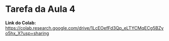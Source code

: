 # Tarefa da Aula 4

**Link do Colab:** https://colab.research.google.com/drive/1LcEOefFd3Qp_eLTYCMqECg5BZyo5hx_X?usp=sharing
